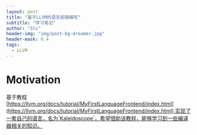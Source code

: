 ```yaml
---
layout: post
title: "基于LLVM的语言前端编写"
subtitle: "学习笔记"
author: "Slc"
header-img: "img/post-bg-dreamer.jpg"
header-mask: 0.4
tags:
  - LLVM
---
```


# Motivation

基于教程[https://llvm.org/docs/tutorial/MyFirstLanguageFrontend/index.html](https://llvm.org/docs/tutorial/MyFirstLanguageFrontend/index.html),实现了一套自己的语言，名为`Kaleidoscope`。希望借助该教程，能够学习到一些编译器相关的知识。